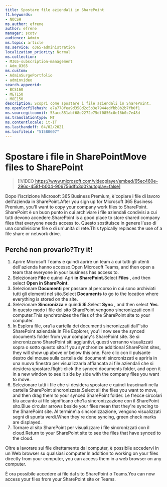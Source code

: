```yaml
---
title: Spostare file aziendali in SharePoint
f1.keywords:
- NOCSH
ms.author: efrene
author: efrene
manager: scotv
audience: Admin
ms.topic: article
ms.service: o365-administration
localization_priority: Normal
ms.collection:
- M365-subscription-management
- Adm_O365
ms.custom:
- AdminSurgePortfolio
- adminvideo
search.appverid:
- BCS160
- MET150
- MOE150
description: Scopri come spostare i file aziendali in SharePoint.
ms.openlocfilehash: e7a778fea9d358d2c5b3e7944edfbb8b2b7fb0f1
ms.sourcegitcommit: 53acc851abf68e2272e75df0856c0e16b0c7e48d
ms.translationtype: MT
ms.contentlocale: it-IT
ms.lasthandoff: 04/02/2021
ms.locfileid: "51580607"
---
```

# <a name="move-files-to-sharepoint"></a><span data-ttu-id="8abfa-103">Spostare i file in SharePoint</span><span class="sxs-lookup"><span data-stu-id="8abfa-103">Move files to SharePoint</span></span>

> [!VIDEO https://www.microsoft.com/videoplayer/embed/65ec460e-296c-458f-b004-906756dfb3d0?autoplay=false]

<span data-ttu-id="8abfa-104">Dopo l'iscrizione Microsoft 365 Business Premium, è&#39;copiare i file di lavoro dell'azienda in SharePoint.</span><span class="sxs-lookup"><span data-stu-id="8abfa-104">After you sign up for Microsoft 365 Business Premium, you&#39;ll want to copy your company work files to SharePoint.</span></span> <span data-ttu-id="8abfa-105">SharePoint è un buon punto in cui archiviare i file aziendali condivisi a cui tutti devono accedere.</span><span class="sxs-lookup"><span data-stu-id="8abfa-105">SharePoint is a good place to store shared company files that everyone needs access to.</span></span> <span data-ttu-id="8abfa-106">Questo sostituisce in genere l'uso di una condivisione file o di un'unità di rete.</span><span class="sxs-lookup"><span data-stu-id="8abfa-106">This typically replaces the use of a file share or network drive.</span></span>

## <a name="try-it"></a><span data-ttu-id="8abfa-107">Perché non provarlo?</span><span class="sxs-lookup"><span data-stu-id="8abfa-107">Try it!</span></span>

1. <span data-ttu-id="8abfa-108">Aprire Microsoft Teams e quindi aprire un team a cui tutti gli utenti dell'azienda hanno accesso.</span><span class="sxs-lookup"><span data-stu-id="8abfa-108">Open Microsoft Teams, and then open a team that everyone in your business has access to.</span></span>
2. <span data-ttu-id="8abfa-109">Selezionare **File** e quindi Apri **in SharePoint.**</span><span class="sxs-lookup"><span data-stu-id="8abfa-109">Select  **Files** , and then select  **Open in SharePoint**.</span></span>
3. <span data-ttu-id="8abfa-110">Selezionare  **Documenti** per passare al percorso in cui sono archiviati tutti gli elementi nel sito.</span><span class="sxs-lookup"><span data-stu-id="8abfa-110">Select  **Documents** to go to the location where everything is stored on the site.</span></span>
4. <span data-ttu-id="8abfa-111">Selezionare **Sincronizza** e quindi **Sì.**</span><span class="sxs-lookup"><span data-stu-id="8abfa-111">Select  **Sync** , and then select  **Yes**.</span></span> <span data-ttu-id="8abfa-112">In questo modo i file del sito SharePoint vengono sincronizzati con il computer.</span><span class="sxs-lookup"><span data-stu-id="8abfa-112">This synchronizes the files of the SharePoint site to your computer.</span></span>
5. <span data-ttu-id="8abfa-113">In Esplora file, ora&#39;la cartella dei documenti sincronizzati dall'&#39;sito SharePoint aziendale.</span><span class="sxs-lookup"><span data-stu-id="8abfa-113">In File Explorer, you&#39;ll now see the synced documents folder from your company&#39;s SharePoint site.</span></span> <span data-ttu-id="8abfa-114">Se si sincronizzano SharePoint siti aggiuntivi, questi verranno visualizzati sopra o sotto questo sito.</span><span class="sxs-lookup"><span data-stu-id="8abfa-114">If you synchronize additional SharePoint sites, they will show up above or below this one.</span></span> <span data-ttu-id="8abfa-115">Fare clic con il pulsante destro del mouse sulla cartella dei documenti sincronizzati e aprirla in una nuova finestra per visualizzarla affiancata ai file aziendali che si desidera spostare.</span><span class="sxs-lookup"><span data-stu-id="8abfa-115">Right-click the synced documents folder, and open it in a new window to see it side by side with the company files you want to move.</span></span>
6. <span data-ttu-id="8abfa-116">Selezionare tutti i file che si desidera spostare e quindi trascinarli nella cartella SharePoint sincronizzata.</span><span class="sxs-lookup"><span data-stu-id="8abfa-116">Select all the files you want to move, and then drag them to your synced SharePoint folder.</span></span> <span data-ttu-id="8abfa-117">Le frecce circolari blu accanto ai file significano che&#39;la sincronizzazione con il SharePoint sito.</span><span class="sxs-lookup"><span data-stu-id="8abfa-117">Blue circular arrows beside your files mean that they&#39;re syncing to the SharePoint site.</span></span> <span data-ttu-id="8abfa-118">Al termine&#39;la sincronizzazione, vengono visualizzati segni di spunta verdi.</span><span class="sxs-lookup"><span data-stu-id="8abfa-118">When they&#39;re done syncing, green check marks are displayed.</span></span>
7. <span data-ttu-id="8abfa-119">Tornare al sito SharePoint per visualizzare i file sincronizzati con il cloud.</span><span class="sxs-lookup"><span data-stu-id="8abfa-119">Return to your SharePoint site to see the files that have synced to the cloud.</span></span>

<span data-ttu-id="8abfa-120">Oltre a lavorare sui file direttamente dal computer, è possibile accedervi in un Web browser su qualsiasi computer.</span><span class="sxs-lookup"><span data-stu-id="8abfa-120">In addition to working on your files directly from your computer, you can access them in a web browser on any computer.</span></span>

<span data-ttu-id="8abfa-121">È ora possibile accedere ai file dal sito SharePoint o Teams.</span><span class="sxs-lookup"><span data-stu-id="8abfa-121">You can now access your files from your SharePoint site or Teams.</span></span>